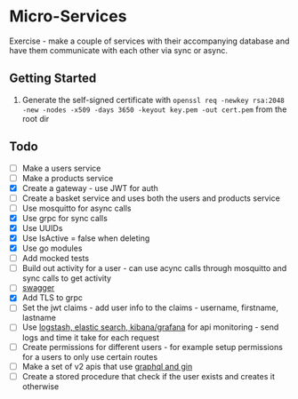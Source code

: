 # Micro-Services
Exercise - make a couple of services with their accompanying database and have them communicate with each other via sync or async.

## Getting Started
1. Generate the self-signed certificate with `openssl req -newkey rsa:2048 -new -nodes -x509 -days 3650 -keyout key.pem -out cert.pem` from the root dir

## Todo
- [ ] Make a users service
- [ ] Make a products service
- [x] Create a gateway - use JWT for auth
- [ ] Create a basket service and uses both the users and products service
- [ ] Use mosquitto for async calls
- [x] Use grpc for sync calls
- [x] Use UUIDs
- [x] Use IsActive = false when deleting
- [x] Use go modules
- [ ] Add mocked tests
- [ ] Build out activity for a user - can use acync calls through mosquitto and sync calls to get activity
- [ ] [swagger](https://github.com/go-swagger/go-swagger)
- [x] Add TLS to grpc
- [ ] Set the jwt claims - add user info to the claims - username, firstname, lastname
- [ ] Use [logstash, elastic search, kibana/grafana](https://github.com/deviantony/docker-elk) for api monitoring - send logs and time it take for each request
- [ ] Create permissions for different users - for example setup permissions for a users to only use certain routes
- [ ] Make a set of v2 apis that use [graphql and gin](https://github.com/gin-gonic/gin/issues/1217)
- [ ] Create a stored procedure that check if the user exists and creates it otherwise
